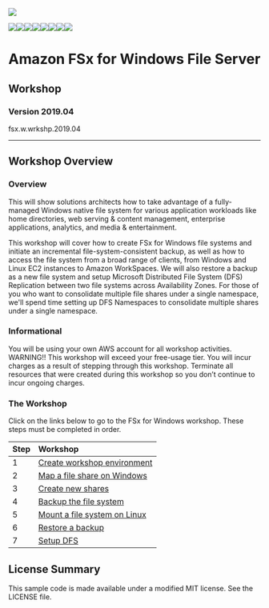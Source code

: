 ![](https://s3.amazonaws.com/aws-us-east-1/tutorial/AWS_logo_PMS_300x180.png)

![](https://s3.amazonaws.com/aws-us-east-1/tutorial/100x100_benefit_available.png)![](https://s3.amazonaws.com/aws-us-east-1/tutorial/100x100_benefit_ingergration.png)![](https://s3.amazonaws.com/aws-us-east-1/tutorial/100x100_benefit_ecryption-lock.png)![](https://s3.amazonaws.com/aws-us-east-1/tutorial/100x100_benefit_fully-managed.png)![](https://s3.amazonaws.com/aws-us-east-1/tutorial/100x100_benefit_lowcost-affordable.png)![](https://s3.amazonaws.com/aws-us-east-1/tutorial/100x100_benefit_performance.png)![](https://s3.amazonaws.com/aws-us-east-1/tutorial/100x100_benefit_scalable.png)![](https://s3.amazonaws.com/aws-us-east-1/tutorial/100x100_benefit_storage.png)


# **Amazon FSx for Windows File Server**

## Workshop

### Version 2019.04

fsx.w.wrkshp.2019.04

---

## Workshop Overview

### Overview

This will show solutions architects how to take advantage of a fully-managed Windows native file system for various application workloads like home directories, web serving & content management, enterprise applications, analytics, and media & entertainment.

This workshop will cover how to create FSx for Windows file systems and initiate an incremental file-system-consistent backup, as well as how to access the file system from a broad range of clients, from Windows and Linux EC2 instances to Amazon WorkSpaces. We will also restore a backup as a new file system and setup Microsoft Distributed File System (DFS) Replication between two file systems across Availability Zones. For those of you who want to consolidate multiple file shares under a single namespace, we'll spend time setting up DFS Namespaces to consolidate multiple shares under a single namespace.

### Informational

You will be using your own AWS account for all workshop activities.
WARNING!! This workshop will exceed your free-usage tier. You will incur charges as a result of stepping through this workshop. Terminate all resources that were created during this workshop so you don’t continue to incur ongoing charges.

### The Workshop

Click on the links below to go to the FSx for Windows workshop.  These steps must be completed in order.


| Step | Workshop |
| :--- | :---
| 1 | [Create workshop environment](workshop/01-create-workshop-environment) |
| 2 | [Map a file share on Windows](workshop/02-map-file-share) |
| 3 | [Create new shares](workshop/03-create-new-shares)
| 4 | [Backup the file system](workshop/04-backup-file-system)
| 5 | [Mount a file system on Linux](workshop/05-mount-file-system)
| 6 | [Restore a backup](workshop/06-restore-backup)
| 7 | [Setup DFS](workshop/07-setup-dfs)


## License Summary

This sample code is made available under a modified MIT license. See the LICENSE file.
